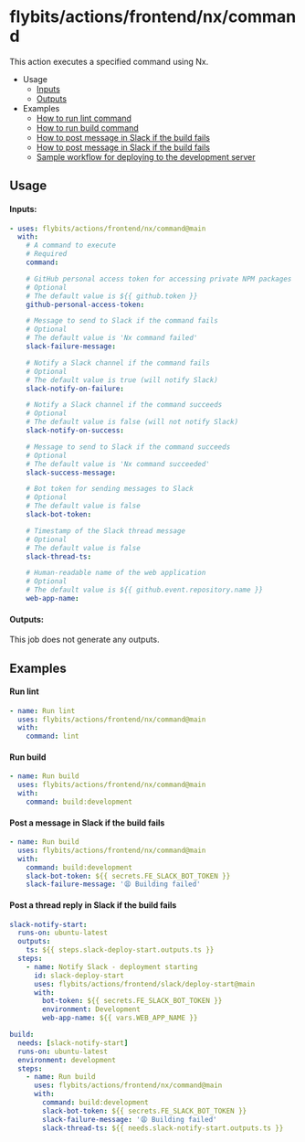 # flybits/actions/frontend/nx/command

This action executes a specified command using Nx.

- Usage
  - [Inputs](#Inputs)
  - [Outputs](#Outputs)
- Examples
  - [How to run lint command](#Run-lint-command)
  - [How to run build command](#Run-build-command)
  - [How to post message in Slack if the build fails](#Post-a-message-in-Slack-if-the-build-fails)
  - [How to post message in Slack if the build fails](#Post-a-thread-reply-in-Slack-if-the-build-fails)
  - [Sample workflow for deploying to the development server](https://github.com/flybits/webapp-react-templated-experience/blob/develop/.github/workflows/deploy-development.yml)

## Usage

#### Inputs:

```yaml
- uses: flybits/actions/frontend/nx/command@main
  with:
    # A command to execute
    # Required
    command:

    # GitHub personal access token for accessing private NPM packages
    # Optional
    # The default value is ${{ github.token }}
    github-personal-access-token:

    # Message to send to Slack if the command fails
    # Optional
    # The default value is 'Nx command failed'
    slack-failure-message:

    # Notify a Slack channel if the command fails
    # Optional
    # The default value is true (will notify Slack)
    slack-notify-on-failure:

    # Notify a Slack channel if the command succeeds
    # Optional
    # The default value is false (will not notify Slack)
    slack-notify-on-success:

    # Message to send to Slack if the command succeeds
    # Optional
    # The default value is 'Nx command succeeded'
    slack-success-message:

    # Bot token for sending messages to Slack
    # Optional
    # The default value is false
    slack-bot-token:

    # Timestamp of the Slack thread message
    # Optional
    # The default value is false
    slack-thread-ts:

    # Human-readable name of the web application
    # Optional
    # The default value is ${{ github.event.repository.name }}
    web-app-name:
```

#### Outputs:

This job does not generate any outputs.

## Examples

#### Run lint

```yaml
- name: Run lint
  uses: flybits/actions/frontend/nx/command@main
  with:
    command: lint
```

#### Run build

```yaml
- name: Run build
  uses: flybits/actions/frontend/nx/command@main
  with:
    command: build:development
```

#### Post a message in Slack if the build fails

```yaml
- name: Run build
  uses: flybits/actions/frontend/nx/command@main
  with:
    command: build:development
    slack-bot-token: ${{ secrets.FE_SLACK_BOT_TOKEN }}
    slack-failure-message: '😩 Building failed'
```

#### Post a thread reply in Slack if the build fails

```yaml
slack-notify-start:
  runs-on: ubuntu-latest
  outputs:
    ts: ${{ steps.slack-deploy-start.outputs.ts }}
  steps:
    - name: Notify Slack - deployment starting
      id: slack-deploy-start
      uses: flybits/actions/frontend/slack/deploy-start@main
      with:
        bot-token: ${{ secrets.FE_SLACK_BOT_TOKEN }}
        environment: Development
        web-app-name: ${{ vars.WEB_APP_NAME }}

build:
  needs: [slack-notify-start]
  runs-on: ubuntu-latest
  environment: development
  steps:
    - name: Run build
      uses: flybits/actions/frontend/nx/command@main
      with:
        command: build:development
        slack-bot-token: ${{ secrets.FE_SLACK_BOT_TOKEN }}
        slack-failure-message: '😩 Building failed'
        slack-thread-ts: ${{ needs.slack-notify-start.outputs.ts }}
```
